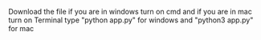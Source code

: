 Download the file 
if you are in windows turn on cmd and if you are in mac turn on Terminal
type "python app.py" for windows and "python3 app.py" for mac
